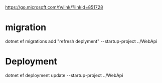 ﻿
https://go.microsoft.com/fwlink/?linkid=851728

# migration
dotnet ef migrations add "refresh deplyment" --startup-project ../WebApi

# Deployment

dotnet ef deployment update --startup-project ../WebApi